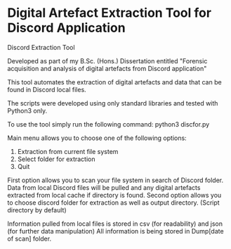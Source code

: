 # Digital Artefact Extraction Tool for Discord Application
Discord Extraction Tool

Developed as part of my B.Sc. (Hons.) Dissertation entitled "Forensic acquisition and analysis of digital artefacts from Discord application"

This tool automates the extraction of digital artefacts and data that can be found in Discord local files. 

The scripts were developed using only standard libraries and tested with Python3 only.

To use the tool simply run the following command: python3 discfor.py

Main menu allows you to choose one of the following options:
1. Extraction from current file system
2. Select folder for extraction
3. Quit

First option allows you to scan your file system in search of Discord folder. Data from local Discord files will be pulled and any digital artefacts extracted from local cache if directory is found.
Second option allows you to choose discord folder for extraction as well as output directory. (Script directory by default)

Information pulled from local files is stored in csv (for readability) and json (for further data manipulation)
All information is being stored in Dump[date of scan] folder.
